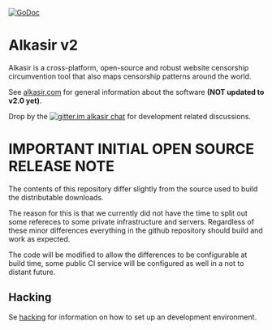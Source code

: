 [![GoDoc](https://godoc.org/github.com/alkasir/alkasir?status.svg)](https://godoc.org/github.com/alkasir/alkasir)

# Alkasir v2

Alkasir is a cross-platform, open-source and robust website censorship
circumvention tool that also maps censorship patterns around the world.

See [alkasir.com](https://alkasir.com) for general information about the
software **(NOT updated to v2.0 yet)**.

Drop by the [![gitter.im alkasir chat](https://badges.gitter.im/alkasir/alkasir.svg)](https://gitter.im/alkasir/alkasir?utm_source=badge&utm_medium=badge&utm_campaign=pr-badge&utm_content=badge) for development related discussions.


# IMPORTANT INITIAL OPEN SOURCE RELEASE NOTE

The contents of this repository differ slightly from the source used to build
the distributable downloads.

The reason for this is that we currently did not have the time to split out
some refereces to some private infrastructure and servers. Regardless of these
minor differences everything in the github repository should build and work as
expected.

The code will be modified to allow the differences to be configurable at build
time, some public CI service will be configured as well in a not to distant
future.

## Hacking

Se [hacking](hacking.md) for information on how to set up an development environment.

